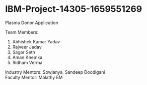 # IBM-Project-14305-1659551269
Plasma Donor Application

Team Members:
1. Abhishek Kumar Yadav
2. Rajveer Jadav
3. Sagar Seth
4. Aman Khemka
5. Ridham Verma

Industry Mentors: Sowjanya, Sandeep Doodigani \
Faculty Mentor: Malathy EM
